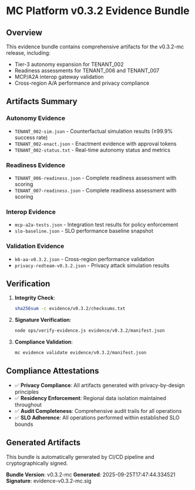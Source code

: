 # MC Platform v0.3.2 Evidence Bundle

## Overview
This evidence bundle contains comprehensive artifacts for the v0.3.2-mc release, including:

- Tier-3 autonomy expansion for TENANT_002
- Readiness assessments for TENANT_006 and TENANT_007
- MCP/A2A interop gateway validation
- Cross-region A/A performance and privacy compliance

## Artifacts Summary

### Autonomy Evidence
- `TENANT_002-sim.json` - Counterfactual simulation results (≥99.9% success rate)
- `TENANT_002-enact.json` - Enactment evidence with approval tokens
- `TENANT_002-status.txt` - Real-time autonomy status and metrics

### Readiness Evidence
- `TENANT_006-readiness.json` - Complete readiness assessment with scoring
- `TENANT_007-readiness.json` - Complete readiness assessment with scoring

### Interop Evidence
- `mcp-a2a-tests.json` - Integration test results for policy enforcement
- `slo-baseline.json` - SLO performance baseline snapshot

### Validation Evidence
- `k6-aa-v0.3.2.json` - Cross-region performance validation
- `privacy-redteam-v0.3.2.json` - Privacy attack simulation results

## Verification

1. **Integrity Check**:
   ```bash
   sha256sum -c evidence/v0.3.2/checksums.txt
   ```

2. **Signature Verification**:
   ```bash
   node ops/verify-evidence.js evidence/v0.3.2/manifest.json
   ```

3. **Compliance Validation**:
   ```bash
   mc evidence validate evidence/v0.3.2/manifest.json
   ```

## Compliance Attestations

- ✅ **Privacy Compliance**: All artifacts generated with privacy-by-design principles
- ✅ **Residency Enforcement**: Regional data isolation maintained throughout
- ✅ **Audit Completeness**: Comprehensive audit trails for all operations
- ✅ **SLO Adherence**: All operations performed within established SLO bounds

## Generated Artifacts
This bundle is automatically generated by CI/CD pipeline and cryptographically signed.

**Bundle Version**: v0.3.2-mc
**Generated**: 2025-09-25T17:47:44.334521
**Signature**: evidence-v0.3.2-mc.sig
